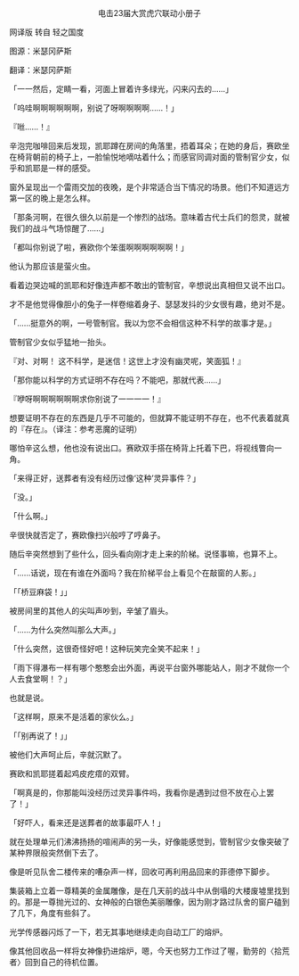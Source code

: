 <p align="center">电击23届大赏虎穴联动小册子</p>

网译版 转自 轻之国度

图源：米瑟冈萨斯

翻译：米瑟冈萨斯

「一一然后，定睛一看，河面上冒着许多绿光，闪来闪去的……」

「呜哇啊啊啊啊啊啊，别说了呀啊啊啊啊……！」

『咝……！』

辛泡完咖啡回来后发现，凯耶蹲在房间的角落里，捂着耳朵；在她的身后，赛欧坐在椅背朝前的椅子上，一脸愉悦地嘀咕着什么；而感官同调对面的管制官少女，似乎和凯耶是一样的感受。

窗外呈现出一个雷雨交加的夜晚，是个非常适合当下情况的场景。他们不知道远方第一区的晚上是怎么样。

「那条河啊，在很久很久以前是一个惨烈的战场。意味着古代士兵们的怨灵，就被我们的战斗气场惊醒了……」

「都叫你别说了啦，赛欧你个笨蛋啊啊啊啊啊啊！」

他认为那应该是萤火虫。

看着边哭边喊的凯耶和好像连声都不敢出的管制官，辛想说出真相但又说不出口。

才不是他觉得像胆小的兔子一样卷缩着身子、瑟瑟发抖的少女很有趣，绝对不是。

「……挺意外的啊，一号管制官。我以为您不会相信这种不科学的故事才是。」

管制官少女似乎猛地一抬头。

『对、对啊！ 这不科学，是迷信！这世上才没有幽灵呢，笑面狐！』 

「那你能以科学的方式证明不存在吗？不能吧，那就代表……」

『咿呀啊啊啊啊啊啊求你别说了一一一一！』

想要证明不存在的东西是几乎不可能的，但就算不能证明不存在，也不代表着就真的『存在』。（译注：参考恶魔的证明）

哪怕辛这么想，他也没有说出口。赛欧双手搭在椅背上托着下巴，将视线瞥向一角。

「来得正好，送葬者有没有经历过像‘这种’灵异事件？」

「没。」

「什么啊。」

辛很快就否定了，赛欧像扫兴般哼了哼鼻子。

随后辛突然想到了些什么，回头看向刚才走上来的阶梯。说怪事嘛，也算不上。

「……话说，现在有谁在外面吗？我在阶梯平台上看见个在敲窗的人影。」

「「桥豆麻袋！」」

被房间里的其他人的尖叫声吵到，辛皱了眉头。

「……为什么突然叫那么大声。」

「什么突然，这很奇怪好吧！这种玩笑完全笑不起来！」

「雨下得瀑布一样有哪个憨憨会出外面，再说平台窗外哪能站人，刚才不就你一个人去食堂啊！？」

也就是说。

「这样啊，原来不是活着的家伙么。」

「「别再说了！」」

被他们大声呵止后，辛就沉默了。

赛欧和凯耶搓着起鸡皮疙瘩的双臂。

「啊真是的，你那能叫没经历过灵异事件吗，我看你是遇到过但不放在心上罢了！」

「好吓人，看来还是送葬者的故事最吓人！」

就在处理单元们沸沸扬扬的喧闹声的另一头，好像能感觉到，管制官少女像突破了某种界限般突然倒下去了。

像是听见队舍二楼传来的嘈杂声一样，回收可再利用品回来的菲德停下脚步。

集装箱上立着一尊精美的金属雕像，是在几天前的战斗中从倒塌的大楼废墟里找到的。那是一尊抛光过的、女神般的白银色美丽雕像，因为刚才路过队舍的窗户磕到了几下，角度有些斜了。

光学传感器闪烁了一下，若无其事地继续走向自动工厂的熔炉。

像其他回收品一样将女神像扔进熔炉，嗯，今天也努力工作过了喔，勤劳的〈拾荒者〉回到自己的待机位置。

